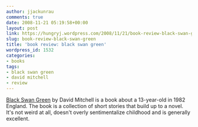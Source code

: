 ```yaml
---
author: jjackunrau
comments: true
date: 2008-11-21 05:19:58+00:00
layout: post
link: https://hungryj.wordpress.com/2008/11/21/book-review-black-swan-green/
slug: book-review-black-swan-green
title: 'book review: black swan green'
wordpress_id: 1532
categories:
- books
tags:
- black swan green
- david mitchell
- review
---
```


[Black Swan Green](http://www.amazon.ca/Black-Swan-Green-David-Mitchell/dp/067697497X/) by David Mitchell is a book about a 13-year-old in 1982 England. The book is a collection of short stories that build up to a novel. It's not weird at all, doesn't overly sentimentalize childhood and is generally excellent.

